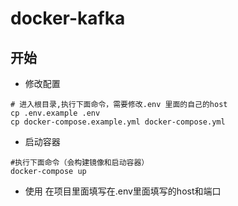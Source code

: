 # docker-kafka

## 开始
* 修改配置
```shell
# 进入根目录,执行下面命令，需要修改.env 里面的自己的host
cp .env.example .env 
cp docker-compose.example.yml docker-compose.yml
```
* 启动容器
```shell
#执行下面命令（会构建镜像和启动容器）
docker-compose up 
```
* 使用
在项目里面填写在.env里面填写的host和端口